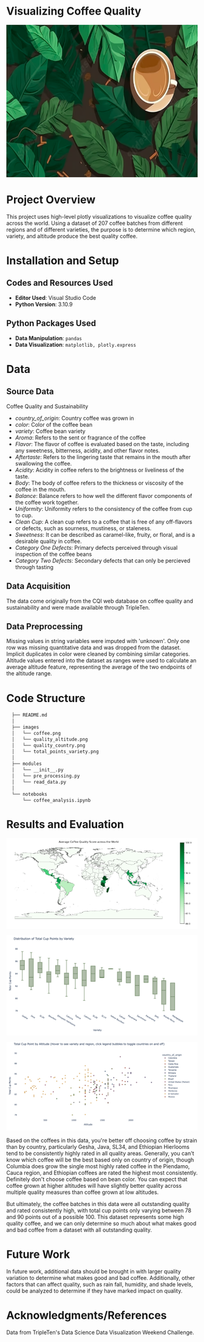 # Visualizing Coffee Quality

<p align="center">
  <img src="https://github.com/kellyshreeve/Coffee_Quality_Visualizations/blob/main/images/coffee.png" 
   width="700"
   height="400"
  alt="Image of a cup of coffee on a bed of green leaves">
</p>

# Project Overview

This project uses high-level plotly visualizations to visualize coffee quality across the world. Using a dataset of 207 coffee batches from different regions and of different varieties, the purpose is to determine which region, variety, and altitude produce the best quality coffee. 

# Installation and Setup

## Codes and Resources Used

  - <b>Editor Used</b>: Visual Studio Code
  - <b>Python Version</b>: 3.10.9

## Python Packages Used

  - <b>Data Manipulation</b>: ```pandas```
  - <b>Data Visualization</b>: ```matplotlib, plotly.express```

# Data

## Source Data

Coffee Quality and Sustainability
  * *country_of_origin*: Country coffee was grown in  
  * *color*: Color of the coffee bean
  * *variety*: Coffee bean variety
  * *Aroma*: Refers to the sent or fragrance of the coffee
  * *Flavor*: The flavor of coffee is evaluated based on the taste, including any sweetness, bitterness, acidity, and other flavor notes.
  * *Aftertaste*: Refers to the lingering taste that remains in the mouth after swallowing the coffee.   
  * *Acidity*: Acidity in coffee refers to the brightness or liveliness of the taste.
  * *Body*: The body of coffee refers to the thickness or viscosity of the coffee in the mouth.
  * *Balance*: Balance refers to how well the different flavor components of the coffee work together.
  * *Uniformity*: Uniformity refers to the consistency of the coffee from cup to cup.
  * *Clean Cup*: A clean cup refers to a coffee that is free of any off-flavors or defects, such as sourness, mustiness, or staleness.
  * *Sweetness*: It can be described as caramel-like, fruity, or floral, and is a desirable quality in coffee.
  * *Category One Defects*: Primary defects perceived through visual inspection of the coffee beans
  * *Category Two Defects*: Secondary defects that can only be percieved through tasting

## Data Acquisition

The data come originally from the CQI web database on coffee quality and sustainability and were made available through TripleTen.

## Data Preprocessing

Missing values in string variables were imputed with 'unknown'. Only one row was missing quantitative data and was dropped from the dataset. Implicit duplicates in color were cleaned by combining similar categories. Altitude values entered into the dataset as ranges were used to calculate an average altitude feature, representing the average of the two endpoints of the altitude range.
 
# Code Structure
```
  ├── README.md          
  │
  ├── images
  │   └── coffee.png 
  │   └── quality_altitude.png
  │   └── quality_country.png
  │   └── total_points_variety.png 
  │
  ├── modules  
  │   └── __init__.py
  │   └── pre_processing.py
  │   └── read_data.py
  │
  └── notebooks  
      └── coffee_analysis.ipynb
```

# Results and Evaluation

<p align="center">
  <img src="https://github.com/kellyshreeve/Coffee_Quality_Visualizations/blob/main/images/choropleth.png" 
  alt="Bar graph of average coffee quality measures by country">
</p>

<p align="center">
  <img src="https://github.com/kellyshreeve/Coffee_Quality_Visualizations/blob/main/images/total_points_variety.png" 
  alt="Boxplot of total points by variety">
</p>

<p align="center">
  <img src="https://github.com/kellyshreeve/Coffee_Quality_Visualizations/blob/main/images/quality_altitude.png" 
  alt="Scatter plot of total cup points by altitude">
</p>

Based on the coffees in this data, you're better off choosing coffee by strain than by country, particularly Gesha, Java, SL34, and Ethiopian Hierlooms tend to be consistently highly rated in all quality areas. Generally, you can't know which coffee will be the best based only on country of origin, though Columbia does grow the single most highly rated coffee in the Piendamo, Cauca region, and Ethiopian coffees are rated the highest most consistently. Definitely don't choose coffee based on bean color. You can expect that coffee grown at higher altitudes will have slightly better quality across multiple quality measures than coffee grown at low altitudes.

But ultimately, the coffee batches in this data were all outstanding quality and rated consistently high, with total cup points only varying between 78 and 90 points out of a possible 100. This dataset represents some high quality coffee, and we can only determine so much about what makes good and bad coffee from a dataset with all outstanding quality.

# Future Work

In future work, additional data should be brought in with larger quality variation to determine what makes good and bad coffee. Additionally, other factors that can affect quality, such as rain fall, humidity, and shade levels, could be analyzed to determine if they have marked impact on quality.

# Acknowledgments/References

Data from TripleTen's Data Science Data Visualization Weekend Challenge.

